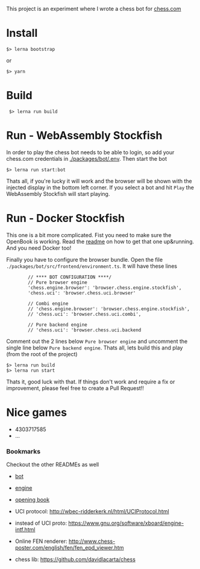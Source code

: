 This project is an experiment where I wrote a chess bot for [chess.com](https://chess.com/live)

# Install

    $> lerna bootstrap

or

    $> yarn 

# Build

     $> lerna run build
     
# Run - WebAssembly Stockfish
In order to play the chess bot needs to be able to login, so add your chess.com credentials in [./packages/bot/.env](packages/bot/.env). Then start the bot

    $> lerna run start:bot

Thats all, if you're lucky it will work and the browser will be shown with the injected display in the 
bottom left corner. If you select a bot and hit `Play` the WebAssembly Stockfish will start playing.

# Run - Docker Stockfish
This one is a bit more complicated. Fist you need to make sure the OpenBook is working. Read the 
[readme](packages/books/README.md) on how to get that one up&running. And you need Docker too!

Finally you have to configure the browser bundle. Open the file `./packages/bot/src/frontend/environment.ts`.
It will have these lines

            // **** BOT CONFIGURATION ****/
            // Pure browser engine
            'chess.engine.browser': 'browser.chess.engine.stockfish',
            'chess.uci': 'browser.chess.uci.browser'

            // Combi engine
            // 'chess.engine.browser': 'browser.chess.engine.stockfish',
            // 'chess.uci': 'browser.chess.uci.combi',

            // Pure backend engine
            // 'chess.uci': 'browser.chess.uci.backend

Comment out the 2 lines below  `Pure browser engine` and uncomment the single line below `Pure backend engine`.
Thats all, lets build this and play (from the root of the project)

    $> lerna run build
    $> lerna run start

Thats it, good luck with that. If things don't work and require a fix or improvement, please feel free to create a Pull Request!!

# Nice games

   * 4303717585
   * ...


### Bookmarks
Checkout the other READMEs as well

  * [bot](packages/bot/README.md)
  * [engine](packages/engines/README.md)
  * [opening book](packages/books/README.md)
  

  * UCI protocol: http://wbec-ridderkerk.nl/html/UCIProtocol.html
  * instead of UCI proto: https://www.gnu.org/software/xboard/engine-intf.html
  * Online FEN renderer: http://www.chess-poster.com/english/fen/fen_epd_viewer.htm
  * chess lib: https://github.com/davidlacarta/chess
